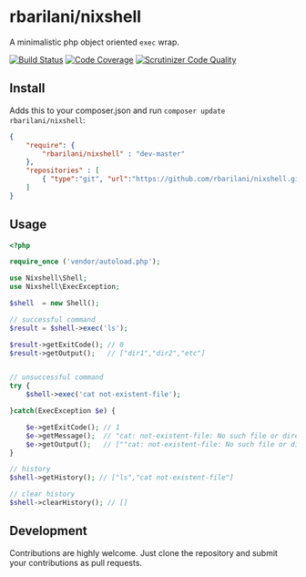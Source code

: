 rbarilani/nixshell
==================

A minimalistic php object oriented ```exec``` wrap.

[![Build Status](https://travis-ci.org/rbarilani/nixshell.svg)](https://travis-ci.org/rbarilani/nixshell)
[![Code Coverage](https://scrutinizer-ci.com/g/rbarilani/nixshell/badges/coverage.png)](https://scrutinizer-ci.com/g/rbarilani/nixshell)
[![Scrutinizer Code Quality](https://scrutinizer-ci.com/g/rbarilani/nixshell/badges/quality-score.png)](https://scrutinizer-ci.com/g/rbarilani/nixshell)

## Install

Adds this to your composer.json and run ```composer update rbarilani/nixshell```:

```json
{
    "require": {
        "rbarilani/nixshell" : "dev-master"
    },
    "repositories" : [
        { "type":"git", "url":"https://github.com/rbarilani/nixshell.git" }
    ]
}   
```

## Usage

```php
<?php

require_once ('vendor/autoload.php');

use Nixshell\Shell;
use Nixshell\ExecException;

$shell  = new Shell();

// successful command
$result = $shell->exec('ls');

$result->getExitCode(); // 0
$result->getOutput();   // ["dir1","dir2","etc"]


// unsuccessful command
try {
    $shell->exec('cat not-existent-file');

}catch(ExecException $e) {

    $e->getExitCode(); // 1
    $e->getMessage();  // "cat: not-existent-file: No such file or directory (executed:'cat not-existent-file', exit code:1)"
    $e->getOutput();   // [""cat: not-existent-file: No such file or directory"]
}

// history
$shell->getHistory(); // ["ls","cat not-existent-file"]

// clear history
$shell->clearHistory(); // []

```

## Development

Contributions are highly welcome.
Just clone the repository and submit your contributions as pull requests.

